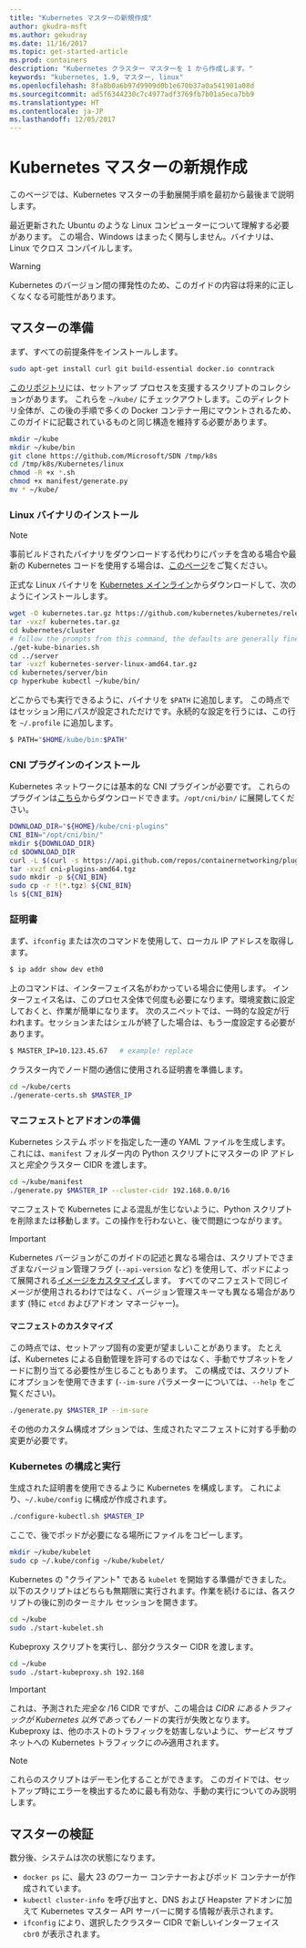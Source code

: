 ```yaml
---
title: "Kubernetes マスターの新規作成"
author: gkudra-msft
ms.author: gekudray
ms.date: 11/16/2017
ms.topic: get-started-article
ms.prod: containers
description: "Kubernetes クラスター マスターを 1 から作成します。"
keywords: "kubernetes, 1.9, マスター, linux"
ms.openlocfilehash: 8fa8b0a6b97d9909d0b1e670b37a0a541901a08d
ms.sourcegitcommit: ad5f6344230c7c4977adf3769fb7b01a5eca7bb9
ms.translationtype: HT
ms.contentlocale: ja-JP
ms.lasthandoff: 12/05/2017
---
```

# <a name="kubernetes-master--from-scratch"></a>Kubernetes マスターの新規作成 #
このページでは、Kubernetes マスターの手動展開手順を最初から最後まで説明します。

最近更新された Ubuntu のような Linux コンピューターについて理解する必要があります。 この場合、Windows はまったく関与しません。バイナリは、Linux でクロス コンパイルします。


> [!Warning]  
> Kubernetes のバージョン間の揮発性のため、このガイドの内容は将来的に正しくなくなる可能性があります。


## <a name="preparing-the-master"></a>マスターの準備 ##
まず、すべての前提条件をインストールします。

```bash
sudo apt-get install curl git build-essential docker.io conntrack
```


[このリポジトリ](https://github.com/Microsoft/SDN/tree/master/Kubernetes/linux)には、セットアップ プロセスを支援するスクリプトのコレクションがあります。 これらを `~/kube/` にチェックアウトします。このディレクトリ全体が、この後の手順で多くの Docker コンテナー用にマウントされるため、このガイドに記載されているものと同じ構造を維持する必要があります。

```bash
mkdir ~/kube
mkdir ~/kube/bin
git clone https://github.com/Microsoft/SDN /tmp/k8s 
cd /tmp/k8s/Kubernetes/linux
chmod -R +x *.sh
chmod +x manifest/generate.py
mv * ~/kube/
```


### <a name="installing-the-linux-binaries"></a>Linux バイナリのインストール ###

> [!Note]  
> 事前ビルドされたバイナリをダウンロードする代わりにパッチを含める場合や最新の Kubernetes コードを使用する場合は、[このページ](./compiling-kubernetes-binaries.md)をご覧ください。

正式な Linux バイナリを [Kubernetes メインライン](https://github.com/kubernetes/kubernetes/releases/tag/v1.9.0-beta.1)からダウンロードして、次のようにインストールします。

```bash
wget -O kubernetes.tar.gz https://github.com/kubernetes/kubernetes/releases/download/v1.9.0-beta.1/kubernetes.tar.gz
tar -vxzf kubernetes.tar.gz 
cd kubernetes/cluster 
# follow the prompts from this command, the defaults are generally fine:
./get-kube-binaries.sh
cd ../server
tar -vxzf kubernetes-server-linux-amd64.tar.gz 
cd kubernetes/server/bin
cp hyperkube kubectl ~/kube/bin/
```

どこからでも実行できるように、バイナリを `$PATH` に追加します。 この時点ではセッション用にパスが設定されただけです。永続的な設定を行うには、この行を `~/.profile` に追加します。

```bash
$ PATH="$HOME/kube/bin:$PATH"
```

### <a name="install-cni-plugins"></a>CNI プラグインのインストール ###
Kubernetes ネットワークには基本的な CNI プラグインが必要です。 これらのプラグインは[こちら](https://github.com/containernetworking/plugins/releases)からダウンロードできます。`/opt/cni/bin/` に展開してください。

```bash
DOWNLOAD_DIR="${HOME}/kube/cni-plugins"
CNI_BIN="/opt/cni/bin/"
mkdir ${DOWNLOAD_DIR}
cd $DOWNLOAD_DIR
curl -L $(curl -s https://api.github.com/repos/containernetworking/plugins/releases/latest | grep browser_download_url | grep 'amd64.*tgz' | head -n 1 | cut -d '"' -f 4) -o cni-plugins-amd64.tgz
tar -xvzf cni-plugins-amd64.tgz
sudo mkdir -p ${CNI_BIN}
sudo cp -r !(*.tgz) ${CNI_BIN}
ls ${CNI_BIN}
```


### <a name="certificates"></a>証明書 ###
まず、`ifconfig` または次のコマンドを使用して、ローカル IP アドレスを取得します。

```bash
$ ip addr show dev eth0
```

上のコマンドは、インターフェイス名がわかっている場合に使用します。 インターフェイス名は、このプロセス全体で何度も必要になります。環境変数に設定しておくと、作業が簡単になります。 次のスニペットでは、一時的な設定が行われます。セッションまたはシェルが終了した場合は、もう一度設定する必要があります。

```bash
$ MASTER_IP=10.123.45.67   # example! replace
```

クラスター内でノード間の通信に使用される証明書を準備します。

```bash
cd ~/kube/certs
./generate-certs.sh $MASTER_IP
```

### <a name="prepare-manifests--addons"></a>マニフェストとアドオンの準備 ###
Kubernetes システム ポッドを指定した一連の YAML ファイルを生成します。これには、`manifest` フォルダー内の Python スクリプトにマスターの IP アドレスと*完全*クラスター CIDR を渡します。

```bash
cd ~/kube/manifest
./generate.py $MASTER_IP --cluster-cidr 192.168.0.0/16
```

マニフェストで Kubernetes による混乱が生じないように、Python スクリプトを削除または移動します。この操作を行わないと、後で問題につながります。

> [!Important]  
> Kubernetes バージョンがこのガイドの記述と異なる場合は、スクリプトでさまざまなバージョン管理フラグ (`--api-version` など) を使用して、ポッドによって展開される[イメージをカスタマイズ](https://console.cloud.google.com/gcr/images/google-containers/GLOBAL/hyperkube-amd64)します。 すべてのマニフェストで同じイメージが使用されるわけではなく、バージョン管理スキーマも異なる場合があります (特に `etcd` およびアドオン マネージャー)。


#### <a name="manifest-customization"></a>マニフェストのカスタマイズ ####
この時点では、セットアップ固有の変更が望ましいことがあります。 たとえば、Kubernetes による自動管理を許可するのではなく、手動でサブネットをノードに割り当てる必要性が生じることもあります。 この構成では、スクリプトにオプションを使用できます (`--im-sure` パラメーターについては、`--help` をご覧ください)。

```bash
./generate.py $MASTER_IP --im-sure
```

その他のカスタム構成オプションでは、生成されたマニフェストに対する手動の変更が必要です。


### <a name="configure--run-kubernetes"></a>Kubernetes の構成と実行 ###
生成された証明書を使用できるように Kubernetes を構成します。 これにより、`~/.kube/config` に構成が作成されます。

```bash
./configure-kubectl.sh $MASTER_IP
```

ここで、後でポッドが必要になる場所にファイルをコピーします。

```bash
mkdir ~/kube/kubelet
sudo cp ~/.kube/config ~/kube/kubelet/
```

Kubernetes の "クライアント" である `kubelet` を開始する準備ができました。 以下のスクリプトはどちらも無期限に実行されます。作業を続けるには、各スクリプトの後に別のターミナル セッションを開きます。

```bash
cd ~/kube
sudo ./start-kubelet.sh
```

Kubeproxy スクリプトを実行し、部分クラスター CIDR を渡します。

```bash
cd ~/kube
sudo ./start-kubeproxy.sh 192.168
```


> [!Important]  
> これは、予測された*完全な* /16 CIDR ですが、この場合は *CIDR にあるトラフィックが Kubernetes 以外であっても*ノードの実行が失敗となります。 Kubeproxy は、他のホストのトラフィックを妨害しないように、*サービス* サブネットへの Kubernetes トラフィックに*のみ*適用されます。

> [!Note]  
> これらのスクリプトはデーモン化することができます。 このガイドでは、セットアップ時にエラーを検出するために最も有効な、手動の実行についてのみ説明します。


## <a name="verifying-the-master"></a>マスターの検証 ##
数分後、システムは次の状態になります。

  - `docker ps` に、最大 23 のワーカー コンテナーおよびポッド コンテナーが作成されています。
  - `kubectl cluster-info` を呼び出すと、DNS および Heapster アドオンに加えて Kubernetes マスター API サーバーに関する情報が表示されます。
  - `ifconfig` により、選択したクラスター CIDR で新しいインターフェイス `cbr0` が表示されます。

